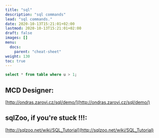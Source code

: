 ```yaml
---
title: "sql"
description: "sql commands"
lead: "sql commands."
date: 2020-10-13T15:21:01+02:00
lastmod: 2020-10-13T15:21:01+02:00
draft: false
images: []
menu:
  docs:
    parent: "cheat-sheet"
weight: 130
toc: true
---
```


```sql
select * from table where u > 1;
```

## MCD Designer:

[http://ondras.zarovi.cz/sql/demo/](http://ondras.zarovi.cz/sql/demo/)

## sqlZoo, if you're stuck !!!:

[http://sqlzoo.net/wiki/SQL_Tutorial](http://sqlzoo.net/wiki/SQL_Tutorial)
